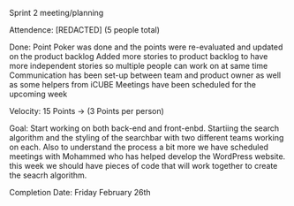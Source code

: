 Sprint 2 meeting/planning

Attendence: [REDACTED] (5 people total)


Done:
Point Poker was done and the points were re-evaluated and updated on the product backlog
Added more stories to product backlog to have more independent stories so multiple people can work on at same time
Communication has been set-up between team and product owner as well as some helpers from iCUBE
Meetings have been scheduled for the upcoming week

Velocity: 
15 Points -> (3 Points per person)

Goal:
Start working on both back-end and front-enbd. Startiing the search algorithm and the styling of the searchbar with two different teams working on each.
Also to understand the process a bit more we have scheduled meetings with Mohammed who has helped develop the WordPress website. this week we should have 
pieces of code that will work together to create the seacrh algorithm.

Completion Date: Friday February 26th
